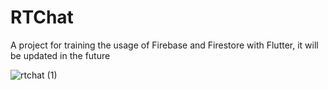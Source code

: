 # RTChat
A project for training the usage of Firebase and Firestore with Flutter, it will be updated in the future

![rtchat (1)](https://user-images.githubusercontent.com/113607857/195320813-e6b19264-985d-44a3-a5bf-3b9dfac4d902.gif)

